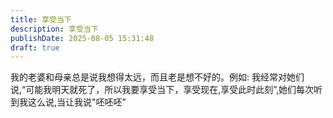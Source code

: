 ```yaml
---
title: 享受当下
description: 享受当下
publishDate: 2025-08-05 15:31:48
draft: true
---
```


我的老婆和母亲总是说我想得太远，而且老是想不好的。例如: 我经常对她们说,“可能我明天就死了，所以我要享受当下，享受现在,享受此时此刻”,她们每次听到我这么说,当让我说"呸呸呸"
